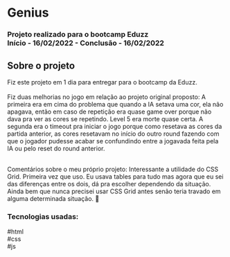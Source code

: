 <h1> Genius</h1>
<h3> Projeto realizado para o bootcamp Eduzz
  <br />
Início - 16/02/2022 - Conclusão - 16/02/2022 </h3>

<!-- TABLE OF CONTENTS -->
<h2 name="projeto"> Sobre o projeto  </h2>
Fiz este projeto em 1 dia para entregar para o bootcamp da Eduzz.<br /><br />Fiz duas melhorias no jogo em relação ao projeto original proposto: A primeira era em cima do problema que quando a IA setava uma cor, ela não apagava, então em caso de repetição era quase game over porque não dava pra ver as cores se repetindo. Level 5 era morte quase certa. A segunda era o timeout pra iniciar o jogo porque como resetava as cores da partida anterior, as cores resetavam no início do outro round fazendo com que o jogador pudesse acabar se confundindo entre a jogavada feita pela IA ou pelo reset do round anterior.<br /><br />

Comentários sobre o meu próprio projeto: Interessante a utilidade do CSS Grid. Primeira vez que uso. Eu usava tables para tudo mas agora que eu sei das diferenças entre os dois, dá pra escolher dependendo da situação. Ainda bem que nunca precisei usar CSS Grid antes senão teria travado em alguma determinada situação. :cowboy_hat_face:

<h3>Tecnologias usadas:</h3>
#html
<br />
#css
<br />
#js
